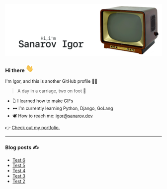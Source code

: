 [![GitHub Banner Sanarov](./assets/GitHubHeaderSanarov.gif)](https://sanarov.dev)
### Hi there <img src="./assets/hi.gif" width="25" height="25">

I'm Igor, and this is another GitHub profile 🤦‍♂️

> A day in a carriage, two on foot 🤙

* 👆 I learned how to make GIFs
* 🕶 I’m currently learning Python, Django, GoLang
* 🕊 How to reach me: <igor@sanarov.dev>

👉 [Check out my portfolio.](https://sanarov.dev/portfolio/ "Portfolio")
***
### Blog posts ✍️
<!-- BLOG-POST-LIST:START -->
- [Test 6](https://teletype.in/@sanarov_dev/1iHJl_2Sj)
- [Test 5](https://teletype.in/@sanarov_dev/X9TL4M5tY)
- [Test 4](https://teletype.in/@sanarov_dev/VZHWwzLZt)
- [Test 3](https://teletype.in/@sanarov_dev/rEdgpKwBs)
- [Test 2](https://teletype.in/@sanarov_dev/NbcZf1y3g)
<!-- BLOG-POST-LIST:END -->
